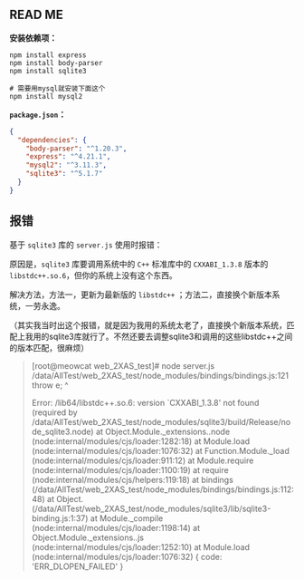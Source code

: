 ## READ ME

**安装依赖项：**

```shell
npm install express
npm install body-parser
npm install sqlite3

# 需要用mysql就安装下面这个
npm install mysql2
```



**`package.json`：**

```json
{
  "dependencies": {
    "body-parser": "^1.20.3",
    "express": "^4.21.1",
    "mysql2": "^3.11.3",
    "sqlite3": "^5.1.7"
  }
}
```





## 报错

基于 `sqlite3` 库的 `server.js` 使用时报错：

原因是，`sqlite3` 库要调用系统中的 `C++` 标准库中的 `CXXABI_1.3.8` 版本的 `libstdc++.so.6`，但你的系统上没有这个东西。

解决方法，方法一，更新为最新版的 `libstdc++` ；方法二，直接换个新版本系统，一劳永逸。

（其实我当时出这个报错，就是因为我用的系统太老了，直接换个新版本系统，匹配上我用的sqlite3库就行了。不然还要去调整sqlite3和调用的这些libstdc++之间的版本匹配，很麻烦）

>[root@meowcat web_2XAS_test]# node server.js
>/data/AllTest/web_2XAS_test/node_modules/bindings/bindings.js:121
>        throw e;
>        ^
>
>Error: /lib64/libstdc++.so.6: version `CXXABI_1.3.8' not found (required by /data/AllTest/web_2XAS_test/node_modules/sqlite3/build/Release/node_sqlite3.node)
>    at Object.Module._extensions..node (node:internal/modules/cjs/loader:1282:18)
>    at Module.load (node:internal/modules/cjs/loader:1076:32)
>    at Function.Module._load (node:internal/modules/cjs/loader:911:12)
>    at Module.require (node:internal/modules/cjs/loader:1100:19)
>    at require (node:internal/modules/cjs/helpers:119:18)
>    at bindings (/data/AllTest/web_2XAS_test/node_modules/bindings/bindings.js:112:48)
>    at Object.<anonymous> (/data/AllTest/web_2XAS_test/node_modules/sqlite3/lib/sqlite3-binding.js:1:37)
>    at Module._compile (node:internal/modules/cjs/loader:1198:14)
>    at Object.Module._extensions..js (node:internal/modules/cjs/loader:1252:10)
>    at Module.load (node:internal/modules/cjs/loader:1076:32) {
>  code: 'ERR_DLOPEN_FAILED'
>}


